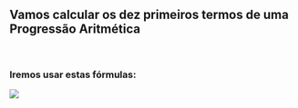 <h2>Vamos calcular os dez primeiros termos de uma Progressão Aritmética</h2> </br>
<h3>Iremos usar estas fórmulas:</h3>
<img src='https://user-images.githubusercontent.com/99451711/170891340-f9ded0f6-80e8-43f3-a4d8-cc701eb2e107.JPG'>
